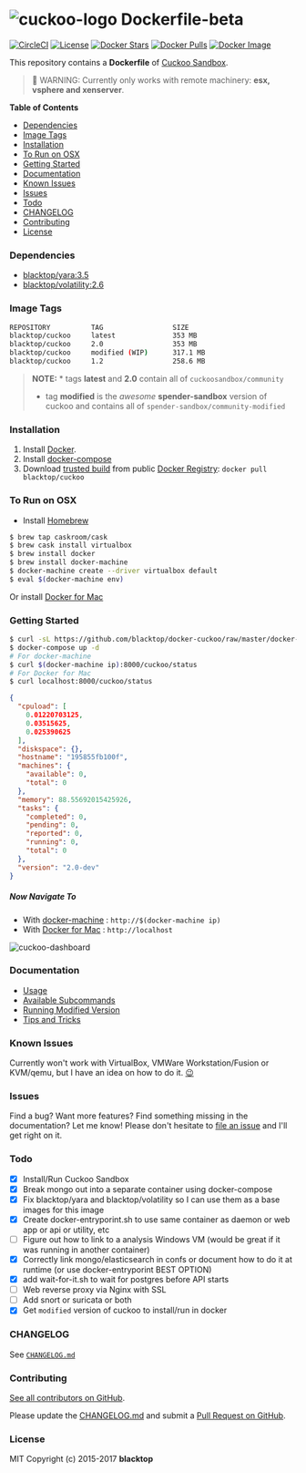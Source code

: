 ![cuckoo-logo](https://github.com/blacktop/docker-cuckoo/raw/master/docs/img/logo.png) Dockerfile-beta
======================================================================================================

[![CircleCI](https://circleci.com/gh/blacktop/docker-cuckoo.png?style=shield)](https://circleci.com/gh/blacktop/docker-cuckoo) [![License](http://img.shields.io/:license-mit-blue.svg)](http://doge.mit-license.org) [![Docker Stars](https://img.shields.io/docker/stars/blacktop/cuckoo.svg)](https://hub.docker.com/r/blacktop/cuckoo/) [![Docker Pulls](https://img.shields.io/docker/pulls/blacktop/cuckoo.svg)](https://hub.docker.com/r/blacktop/cuckoo/) [![Docker Image](https://img.shields.io/badge/docker%20image-353%20MB-blue.svg)](https://hub.docker.com/r/blacktop/cuckoo/)

This repository contains a **Dockerfile** of [Cuckoo Sandbox](https://github.com/cuckoosandbox/cuckoo).

> :construction: WARNING: Currently only works with remote machinery: **esx, vsphere and xenserver**.

**Table of Contents**

-	[Dependencies](#dependencies)
-	[Image Tags](#image-tags)
-	[Installation](#installation)
-	[To Run on OSX](#to-run-on-osx)
-	[Getting Started](#getting-started)
-	[Documentation](#documentation)
-	[Known Issues](#known-issues)
-	[Issues](#issues)
-	[Todo](#todo)
-	[CHANGELOG](#changelog)
-	[Contributing](#contributing)
-	[License](#license)

### Dependencies

-	[blacktop/yara:3.5](https://hub.docker.com/r/blacktop/yara/)
-	[blacktop/volatility:2.6](https://hub.docker.com/r/blacktop/volatility/)

### Image Tags

```bash
REPOSITORY          TAG                 SIZE
blacktop/cuckoo     latest              353 MB
blacktop/cuckoo     2.0                 353 MB
blacktop/cuckoo     modified (WIP)      317.1 MB
blacktop/cuckoo     1.2                 258.6 MB
```

> **NOTE:** * tags **latest** and **2.0** contain all of `cuckoosandbox/community`  
>  * tag **modified** is the *awesome* **spender-sandbox** version of cuckoo and contains all of `spender-sandbox/community-modified`

### Installation

1.	Install [Docker](https://docs.docker.com).
2.	Install [docker-compose](https://docs.docker.com/compose/install/)
3.	Download [trusted build](https://hub.docker.com/r/blacktop/cuckoo/) from public [Docker Registry](https://hub.docker.com/): `docker pull blacktop/cuckoo`

### To Run on OSX

-	Install [Homebrew](http://brew.sh)

```bash
$ brew tap caskroom/cask
$ brew cask install virtualbox
$ brew install docker
$ brew install docker-machine
$ docker-machine create --driver virtualbox default
$ eval $(docker-machine env)
```

Or install [Docker for Mac](https://docs.docker.com/docker-for-mac/)

### Getting Started

```bash
$ curl -sL https://github.com/blacktop/docker-cuckoo/raw/master/docker-compose.yml > docker-compose.yml
$ docker-compose up -d
# For docker-machine
$ curl $(docker-machine ip):8000/cuckoo/status
# For Docker for Mac
$ curl localhost:8000/cuckoo/status
```

```json
{
  "cpuload": [
    0.01220703125,
    0.03515625,
    0.025390625
  ],
  "diskspace": {},
  "hostname": "195855fb100f",
  "machines": {
    "available": 0,
    "total": 0
  },
  "memory": 88.55692015425926,
  "tasks": {
    "completed": 0,
    "pending": 0,
    "reported": 0,
    "running": 0,
    "total": 0
  },
  "version": "2.0-dev"
}
```

##### Now Navigate To

-	With [docker-machine](https://docs.docker.com/machine/) : `http://$(docker-machine ip)`
-	With [Docker for Mac](https://docs.docker.com/engine/installation/mac/) : `http://localhost`

![cuckoo-dashboard](https://github.com/blacktop/docker-cuckoo/raw/master/docs/img/2.0/dashboard.png)

### Documentation

-	[Usage](https://github.com/blacktop/docker-cuckoo/blob/master/docs/usage.md)
-	[Available Subcommands](https://github.com/blacktop/docker-cuckoo/blob/master/docs/subcmd.md)
-	[Running Modified Version](https://github.com/blacktop/docker-cuckoo/blob/master/docs/modified.md)
-	[Tips and Tricks](https://github.com/blacktop/docker-cuckoo/blob/master/docs/tips-tricks.md)

### Known Issues

Currently won't work with VirtualBox, VMWare Workstation/Fusion or KVM/qemu, but I have an idea on how to do it. [:wink:](https://github.com/blacktop/vm-proxy)

### Issues

Find a bug? Want more features? Find something missing in the documentation? Let me know! Please don't hesitate to [file an issue](https://github.com/blacktop/docker-cuckoo/issues/new) and I'll get right on it.

### Todo

-	[x] Install/Run Cuckoo Sandbox
-	[x] Break mongo out into a separate container using docker-compose
-	[x] Fix blacktop/yara and blacktop/volatility so I can use them as a base images for this image
-	[x] Create docker-entryporint.sh to use same container as daemon or web app or api or utility, etc
-	[ ] Figure out how to link to a analysis Windows VM (would be great if it was running in another container)
-	[x] Correctly link mongo/elasticsearch in confs or document how to do it at runtime (or use docker-entryporint BEST OPTION)
-	[x] add wait-for-it.sh to wait for postgres before API starts  
-	[ ] Web reverse proxy via Nginx with SSL
-	[ ] Add snort or suricata or both
-	[x] Get `modified` version of cuckoo to install/run in docker

### CHANGELOG

See [`CHANGELOG.md`](https://github.com/blacktop/docker-cuckoo/blob/master/CHANGELOG.md)

### Contributing

[See all contributors on GitHub](https://github.com/blacktop/docker-cuckoo/graphs/contributors).

Please update the [CHANGELOG.md](https://github.com/blacktop/docker-cuckoo/blob/master/CHANGELOG.md) and submit a [Pull Request on GitHub](https://help.github.com/articles/using-pull-requests/).

### License

MIT Copyright (c) 2015-2017 **blacktop**
